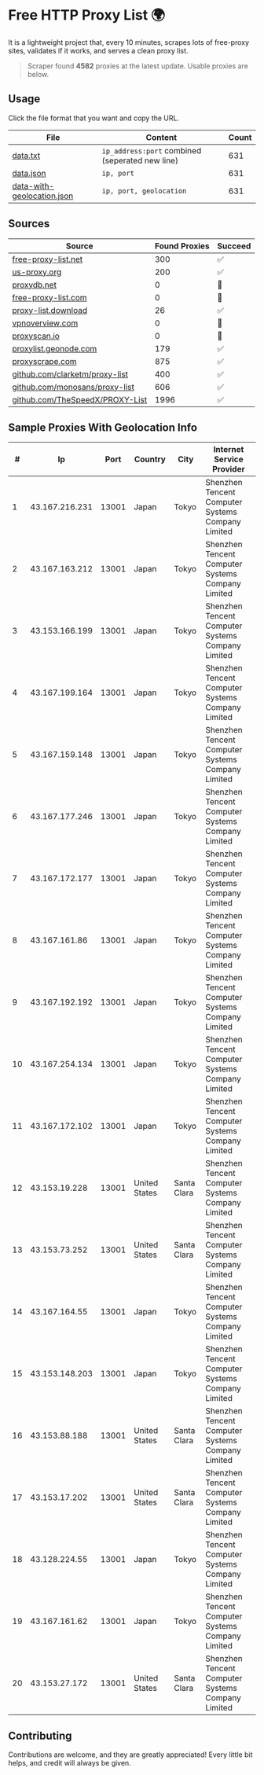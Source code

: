 
# Free HTTP Proxy List 🌍

It is a lightweight project that, every 10 minutes, scrapes lots of free-proxy sites, validates if it works, and serves a clean proxy list.


> Scraper found **4582** proxies at the latest update. Usable proxies are below.

## Usage

Click the file format that you want and copy the URL.


|File|Content|Count|
|----|-------|-----|
|[data.txt](https://raw.githubusercontent.com/themiralay/Proxy-List-World/master/data.txt)|`ip_address:port` combined (seperated new line)|631|
|[data.json](https://raw.githubusercontent.com/themiralay/Proxy-List-World/master/data.json)|`ip, port`|631|
|[data-with-geolocation.json](https://raw.githubusercontent.com/themiralay/Proxy-List-World/master/data-with-geolocation.json)|`ip, port, geolocation`|631|

## Sources

|Source|Found Proxies|Succeed|
|------|-------------|-------|
|[free-proxy-list.net](https://free-proxy-list.net)|300|✅|
|[us-proxy.org](https://www.us-proxy.org)|200|✅|
|[proxydb.net](http://proxydb.net)|0|🚫|
|[free-proxy-list.com](https://free-proxy-list.com/?page=&port=&type%5B%5D=http&type%5B%5D=https&up_time=0&search=Search)|0|🚫|
|[proxy-list.download](https://www.proxy-list.download/HTTP)|26|✅|
|[vpnoverview.com](https://vpnoverview.com/privacy/anonymous-browsing/free-proxy-servers)|0|🚫|
|[proxyscan.io](https://www.proxyscan.io)|0|🚫|
|[proxylist.geonode.com](https://proxylist.geonode.com/api/proxy-list?limit=300&page=1&sort_by=lastChecked&sort_type=desc&protocols=http,https)|179|✅|
|[proxyscrape.com](https://api.proxyscrape.com/v2/?request=displayproxies&protocol=http&timeout=10000&country=all&ssl=all&anonymity=all)|875|✅|
|[github.com/clarketm/proxy-list](https://raw.githubusercontent.com/clarketm/proxy-list/master/proxy-list-raw.txt)|400|✅|
|[github.com/monosans/proxy-list](https://raw.githubusercontent.com/monosans/proxy-list/main/proxies/http.txt)|606|✅|
|[github.com/TheSpeedX/PROXY-List](https://raw.githubusercontent.com/TheSpeedX/PROXY-List/master/http.txt)|1996|✅|


## Sample Proxies With Geolocation Info

|#|Ip|Port|Country|City|Internet Service Provider|
|-|--|----|-------|----|-------------------------|
|1|43.167.216.231|13001|Japan|Tokyo|Shenzhen Tencent Computer Systems Company Limited|
|2|43.167.163.212|13001|Japan|Tokyo|Shenzhen Tencent Computer Systems Company Limited|
|3|43.153.166.199|13001|Japan|Tokyo|Shenzhen Tencent Computer Systems Company Limited|
|4|43.167.199.164|13001|Japan|Tokyo|Shenzhen Tencent Computer Systems Company Limited|
|5|43.167.159.148|13001|Japan|Tokyo|Shenzhen Tencent Computer Systems Company Limited|
|6|43.167.177.246|13001|Japan|Tokyo|Shenzhen Tencent Computer Systems Company Limited|
|7|43.167.172.177|13001|Japan|Tokyo|Shenzhen Tencent Computer Systems Company Limited|
|8|43.167.161.86|13001|Japan|Tokyo|Shenzhen Tencent Computer Systems Company Limited|
|9|43.167.192.192|13001|Japan|Tokyo|Shenzhen Tencent Computer Systems Company Limited|
|10|43.167.254.134|13001|Japan|Tokyo|Shenzhen Tencent Computer Systems Company Limited|
|11|43.167.172.102|13001|Japan|Tokyo|Shenzhen Tencent Computer Systems Company Limited|
|12|43.153.19.228|13001|United States|Santa Clara|Shenzhen Tencent Computer Systems Company Limited|
|13|43.153.73.252|13001|United States|Santa Clara|Shenzhen Tencent Computer Systems Company Limited|
|14|43.167.164.55|13001|Japan|Tokyo|Shenzhen Tencent Computer Systems Company Limited|
|15|43.153.148.203|13001|Japan|Tokyo|Shenzhen Tencent Computer Systems Company Limited|
|16|43.153.88.188|13001|United States|Santa Clara|Shenzhen Tencent Computer Systems Company Limited|
|17|43.153.17.202|13001|United States|Santa Clara|Shenzhen Tencent Computer Systems Company Limited|
|18|43.128.224.55|13001|Japan|Tokyo|Shenzhen Tencent Computer Systems Company Limited|
|19|43.167.161.62|13001|Japan|Tokyo|Shenzhen Tencent Computer Systems Company Limited|
|20|43.153.27.172|13001|United States|Santa Clara|Shenzhen Tencent Computer Systems Company Limited|



## Contributing

Contributions are welcome, and they are greatly appreciated! Every
little bit helps, and credit will always be given.

